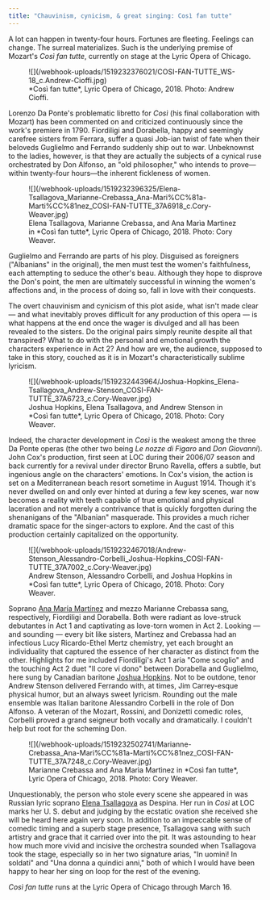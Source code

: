 ```yaml
---
title: "Chauvinism, cynicism, & great singing: Così fan tutte"
---
```


A lot can happen in twenty-four hours. Fortunes are fleeting. Feelings can change. The surreal materializes. Such is the underlying premise of Mozart's *Così fan tutte*, currently on stage at the Lyric Opera of Chicago.

<figure data-type="image">
![](/webhook-uploads/1519232376021/COSI-FAN-TUTTE_WS-18_c.Andrew-Cioffi.jpg)
<figcaption>*Così fan tutte*, Lyric Opera of Chicago, 2018. Photo: Andrew Cioffi.</figcaption>
</figure>
 
Lorenzo Da Ponte's problematic libretto for *Così* (his final collaboration with Mozart) has been commented on and criticized continuously since the work's premiere in 1790. Fiordiligi and Dorabella, happy and seemingly carefree sisters from Ferrara, suffer a quasi Job-ian twist of fate when their beloveds Guglielmo and Ferrando suddenly ship out to war. Unbeknownst to the ladies, however, is that they are actually the subjects of a cynical ruse orchestrated by Don Alfonso, an "old philosopher," who intends to prove—within twenty-four hours—the inherent fickleness of women. 

<figure data-type="image">
![](/webhook-uploads/1519232396325/Elena-Tsallagova_Marianne-Crebassa_Ana-Mari%CC%81a-Marti%CC%81nez_COSI-FAN-TUTTE_37A6918_c.Cory-Weaver.jpg)
<figcaption>Elena Tsallagova, Marianne Crebassa, and Ana Marìa Martìnez in *Così fan tutte*, Lyric Opera of Chicago, 2018. Photo: Cory Weaver.</figcaption>
</figure>

Guglielmo and Ferrando are parts of his ploy. Disguised as foreigners ("Albanians" in the original), the men must test the women's faithfulness, each attempting to seduce the other's beau. Although they hope to disprove the Don's point, the men are ultimately successful in winning the women's affections and, in the process of doing so, fall in love with their conquests. 

The overt chauvinism and cynicism of this plot aside, what isn't made clear — and what inevitably proves difficult for any production of this opera — is what happens at the end once the wager is divulged and all has been revealed to the sisters. Do the original pairs simply reunite despite all that transpired? What to do with the personal and emotional growth the characters experience in Act 2? And how are we, the audience, supposed to take in this story, couched as it is in Mozart's characteristically sublime lyricism.

<figure data-type="image">
![](/webhook-uploads/1519232443964/Joshua-Hopkins_Elena-Tsallagova_Andrew-Stenson_COSI-FAN-TUTTE_37A6723_c.Cory-Weaver.jpg)
<figcaption>Joshua Hopkins, Elena Tsallagova, and Andrew Stenson in *Così fan tutte*, Lyric Opera of Chicago, 2018. Photo: Cory Weaver.</figcaption>
</figure>
 
Indeed, the character development in *Così* is the weakest among the three Da Ponte operas (the other two being *Le nozze di Figaro* and *Don Giovanni*). John Cox's production, first seen at LOC during their 2006/07 season and back currently for a revival under director Bruno Ravella, offers a subtle, but ingenious angle on the characters' emotions. In Cox's vision, the action is set on a Mediterranean beach resort sometime in August 1914. Though it's never dwelled on and only ever hinted at during a few key scenes, war now becomes a reality with teeth capable of true emotional and physical laceration and not merely a contrivance that is quickly forgotten during the shenanigans of the "Albanian" masquerade. This provides a much richer dramatic space for the singer-actors to explore. And the cast of this production certainly capitalized on the opportunity.

<figure data-type="image">
![](/webhook-uploads/1519232467018/Andrew-Stenson_Alessandro-Corbelli_Joshua-Hopkins_COSI-FAN-TUTTE_37A7002_c.Cory-Weaver.jpg)
<figcaption>Andrew Stenson, Alessandro Corbelli, and Joshua Hopkins in *Così fan tutte*, Lyric Opera of Chicago, 2018. Photo: Cory Weaver.</figcaption>
</figure>
 
Soprano [Ana María Martínez](/scene/people/ana-maria-martinez/) and mezzo Marianne Crebassa sang, respectively, Fiordiligi and Dorabella. Both were radiant as love-struck debutantes in Act 1 and captivating as love-torn women in Act 2. Looking — and sounding — every bit like sisters, Martínez and Crebassa had an infectious Lucy Ricardo-Ethel Mertz chemistry, yet each brought an individuality that captured the essence of her character as distinct from the other. Highlights for me included Fiordiligi's Act 1 aria "Come scoglio" and the touching Act 2 duet "Il core vi dono" between Dorabella and Guglielmo, here sung by Canadian baritone [Joshua Hopkins](/scene/people/joshua-hopkins/). Not to be outdone, tenor Andrew Stenson delivered Ferrando with, at times, Jim Carrey-esque physical humor, but an always sweet lyricism. Rounding out the male ensemble was Italian baritone Alessandro Corbelli in the role of Don Alfonso. A veteran of the Mozart, Rossini, and Donizetti comedic roles, Corbelli proved a grand seigneur both vocally and dramatically. I couldn't help but root for the scheming Don.

<figure data-type="image">
![](/webhook-uploads/1519232502741/Marianne-Crebassa_Ana-Mari%CC%81a-Marti%CC%81nez_COSI-FAN-TUTTE_37A7248_c.Cory-Weaver.jpg)
<figcaption>Marianne Crebassa and Ana Marìa Martìnez in *Così fan tutte*, Lyric Opera of Chicago, 2018. Photo: Cory Weaver.</figcaption>
</figure>
 
Unquestionably, the person who stole every scene she appeared in was Russian lyric soprano [Elena Tsallagova](/scene/people/elena-tsallagova/) as Despina. Her run in *Così* at LOC marks her U. S. debut and judging by the ecstatic ovation she received she will be heard here again very soon. In addition to an impeccable sense of comedic timing and a superb stage presence, Tsallagova sang with such artistry and grace that it carried over into the pit. It was astounding to hear how much more vivid and incisive the orchestra sounded when Tsallagova took the stage, especially so in her two signature arias, "In uomini! In soldati" and "Una donna a quindici anni," both of which I would have been happy to hear her sing on loop for the rest of the evening.  

*Così fan tutte* runs at the Lyric Opera of Chicago through March 16.

